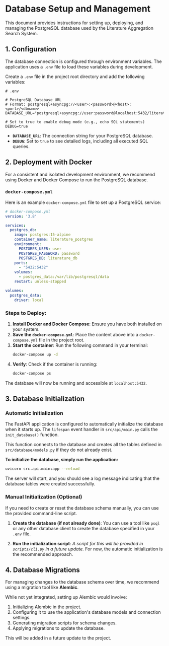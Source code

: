 # Database Setup and Management

This document provides instructions for setting up, deploying, and managing the PostgreSQL database used by the Literature Aggregation Search System.

## 1. Configuration

The database connection is configured through environment variables. The application uses a `.env` file to load these variables during development.

Create a `.env` file in the project root directory and add the following variables:

```env
# .env

# PostgreSQL Database URL
# Format: postgresql+asyncpg://<user>:<password>@<host>:<port>/<dbname>
DATABASE_URL="postgresql+asyncpg://user:password@localhost:5432/literature_db"

# Set to true to enable debug mode (e.g., echo SQL statements)
DEBUG=true
```

- **`DATABASE_URL`**: The connection string for your PostgreSQL database.
- **`DEBUG`**: Set to `true` to see detailed logs, including all executed SQL queries.

## 2. Deployment with Docker

For a consistent and isolated development environment, we recommend using Docker and Docker Compose to run the PostgreSQL database.

### `docker-compose.yml`

Here is an example `docker-compose.yml` file to set up a PostgreSQL service:

```yaml
# docker-compose.yml
version: '3.8'

services:
  postgres_db:
    image: postgres:15-alpine
    container_name: literature_postgres
    environment:
      POSTGRES_USER: user
      POSTGRES_PASSWORD: password
      POSTGRES_DB: literature_db
    ports:
      - "5432:5432"
    volumes:
      - postgres_data:/var/lib/postgresql/data
    restart: unless-stopped

volumes:
  postgres_data:
    driver: local
```

### Steps to Deploy:

1.  **Install Docker and Docker Compose**: Ensure you have both installed on your system.
2.  **Save the `docker-compose.yml`**: Place the content above into a `docker-compose.yml` file in the project root.
3.  **Start the container**: Run the following command in your terminal:
    ```bash
    docker-compose up -d
    ```
4.  **Verify**: Check if the container is running:
    ```bash
    docker-compose ps
    ```

The database will now be running and accessible at `localhost:5432`.

## 3. Database Initialization

### Automatic Initialization

The FastAPI application is configured to automatically initialize the database when it starts up. The `lifespan` event handler in `src/api/main.py` calls the `init_database()` function.

This function connects to the database and creates all the tables defined in `src/database/models.py` if they do not already exist.

**To initialize the database, simply run the application:**

```bash
uvicorn src.api.main:app --reload
```

The server will start, and you should see a log message indicating that the database tables were created successfully.

### Manual Initialization (Optional)

If you need to create or reset the database schema manually, you can use the provided command-line script.

1.  **Create the database (if not already done)**:
    You can use a tool like `psql` or any other database client to create the database specified in your `.env` file.

2.  **Run the initialization script**:
    *A script for this will be provided in `scripts/cli.py` in a future update.* For now, the automatic initialization is the recommended approach.

## 4. Database Migrations

For managing changes to the database schema over time, we recommend using a migration tool like **Alembic**.

While not yet integrated, setting up Alembic would involve:
1.  Initializing Alembic in the project.
2.  Configuring it to use the application's database models and connection settings.
3.  Generating migration scripts for schema changes.
4.  Applying migrations to update the database.

This will be added in a future update to the project.

